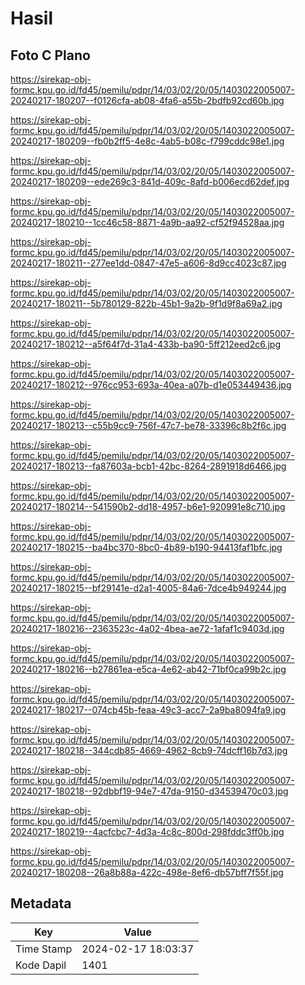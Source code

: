 # Hasil

## Foto C Plano

https://sirekap-obj-formc.kpu.go.id/fd45/pemilu/pdpr/14/03/02/20/05/1403022005007-20240217-180207--f0126cfa-ab08-4fa6-a55b-2bdfb92cd60b.jpg

https://sirekap-obj-formc.kpu.go.id/fd45/pemilu/pdpr/14/03/02/20/05/1403022005007-20240217-180209--fb0b2ff5-4e8c-4ab5-b08c-f799cddc98e1.jpg

https://sirekap-obj-formc.kpu.go.id/fd45/pemilu/pdpr/14/03/02/20/05/1403022005007-20240217-180209--ede269c3-841d-409c-8afd-b006ecd62def.jpg

https://sirekap-obj-formc.kpu.go.id/fd45/pemilu/pdpr/14/03/02/20/05/1403022005007-20240217-180210--1cc46c58-8871-4a9b-aa92-cf52f94528aa.jpg

https://sirekap-obj-formc.kpu.go.id/fd45/pemilu/pdpr/14/03/02/20/05/1403022005007-20240217-180211--277ee1dd-0847-47e5-a606-8d9cc4023c87.jpg

https://sirekap-obj-formc.kpu.go.id/fd45/pemilu/pdpr/14/03/02/20/05/1403022005007-20240217-180211--5b780129-822b-45b1-9a2b-9f1d9f8a69a2.jpg

https://sirekap-obj-formc.kpu.go.id/fd45/pemilu/pdpr/14/03/02/20/05/1403022005007-20240217-180212--a5f64f7d-31a4-433b-ba90-5ff212eed2c6.jpg

https://sirekap-obj-formc.kpu.go.id/fd45/pemilu/pdpr/14/03/02/20/05/1403022005007-20240217-180212--976cc953-693a-40ea-a07b-d1e053449436.jpg

https://sirekap-obj-formc.kpu.go.id/fd45/pemilu/pdpr/14/03/02/20/05/1403022005007-20240217-180213--c55b9cc9-756f-47c7-be78-33396c8b2f6c.jpg

https://sirekap-obj-formc.kpu.go.id/fd45/pemilu/pdpr/14/03/02/20/05/1403022005007-20240217-180213--fa87603a-bcb1-42bc-8264-2891918d6466.jpg

https://sirekap-obj-formc.kpu.go.id/fd45/pemilu/pdpr/14/03/02/20/05/1403022005007-20240217-180214--541590b2-dd18-4957-b6e1-920991e8c710.jpg

https://sirekap-obj-formc.kpu.go.id/fd45/pemilu/pdpr/14/03/02/20/05/1403022005007-20240217-180215--ba4bc370-8bc0-4b89-b190-94413faf1bfc.jpg

https://sirekap-obj-formc.kpu.go.id/fd45/pemilu/pdpr/14/03/02/20/05/1403022005007-20240217-180215--bf29141e-d2a1-4005-84a6-7dce4b949244.jpg

https://sirekap-obj-formc.kpu.go.id/fd45/pemilu/pdpr/14/03/02/20/05/1403022005007-20240217-180216--2363523c-4a02-4bea-ae72-1afaf1c9403d.jpg

https://sirekap-obj-formc.kpu.go.id/fd45/pemilu/pdpr/14/03/02/20/05/1403022005007-20240217-180216--b27861ea-e5ca-4e62-ab42-71bf0ca99b2c.jpg

https://sirekap-obj-formc.kpu.go.id/fd45/pemilu/pdpr/14/03/02/20/05/1403022005007-20240217-180217--074cb45b-feaa-49c3-acc7-2a9ba8094fa9.jpg

https://sirekap-obj-formc.kpu.go.id/fd45/pemilu/pdpr/14/03/02/20/05/1403022005007-20240217-180218--344cdb85-4669-4962-8cb9-74dcff16b7d3.jpg

https://sirekap-obj-formc.kpu.go.id/fd45/pemilu/pdpr/14/03/02/20/05/1403022005007-20240217-180218--92dbbf19-94e7-47da-9150-d34539470c03.jpg

https://sirekap-obj-formc.kpu.go.id/fd45/pemilu/pdpr/14/03/02/20/05/1403022005007-20240217-180219--4acfcbc7-4d3a-4c8c-800d-298fddc3ff0b.jpg

https://sirekap-obj-formc.kpu.go.id/fd45/pemilu/pdpr/14/03/02/20/05/1403022005007-20240217-180208--26a8b88a-422c-498e-8ef6-db57bff7f55f.jpg


## Metadata

| Key        | Value               |
| ---------- | ------------------- |
| Time Stamp | 2024-02-17 18:03:37 |
| Kode Dapil | 1401                |



